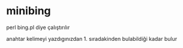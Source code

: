 # minibing

perl bing.pl diye çalıştırılır

anahtar kelimeyi yazdıgınızdan 1. sıradakinden bulabildiği kadar bulur
